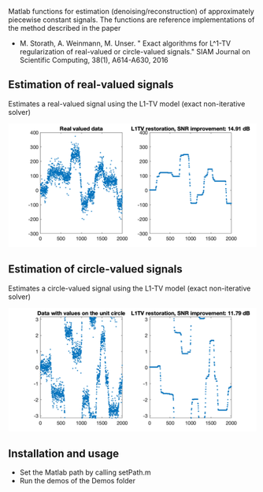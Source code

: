 Matlab functions for estimation (denoising/reconstruction) of approximately piecewise constant signals.
The functions are reference implementations of the method described in the paper
- M. Storath, A. Weinmann, M. Unser. 
  " Exact algorithms for L^1-TV regularization of real-valued or circle-valued signals."
  SIAM Journal on Scientific Computing, 38(1), A614-A630, 2016

## Estimation of real-valued signals
Estimates a real-valued signal using the L1-TV model (exact non-iterative solver)

![L1 TV Denoising of real-valued signal](/Docs/L1TV_Real.png)

## Estimation of circle-valued signals
Estimates a circle-valued signal using the L1-TV model (exact non-iterative solver)

![L1 TV Denoising of circle-valued signal](/Docs/L1TV_Circ.png)

## Installation and usage
- Set the Matlab path by calling setPath.m
- Run the demos of the Demos folder
